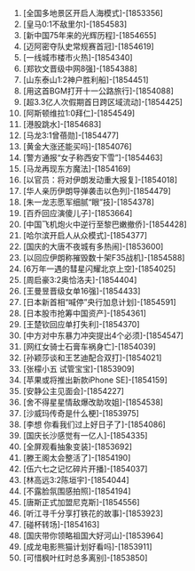 
1. [全国多地景区开启人海模式]-[1853356]
1. [皇马0:1不敌里尔]-[1854583]
1. [新中国75年来的光辉历程]-[1854655]
1. [迈阿密夺队史常规赛首冠]-[1854619]
1. [一线城市楼市火热]-[1854340]
1. [郑钦文晋级中网8强]-[1854388]
1. [山东泰山1:2神户胜利船]-[1854451]
1. [用这首BGM打开十一公路旅行]-[1854088]
1. [超3.3亿人次假期首日跨区域流动]-[1854425]
1. [阿斯顿维拉1:0拜仁]-[1854549]
1. [港股跳水]-[1854683]
1. [马龙3:1曾蓓勋]-[1854477]
1. [黄金大涨还能买吗]-[1854076]
1. [警方通报“女子称西安下雪”]-[1854463]
1. [马龙再现东方魔法]-[1854169]
1. [以官员：将对伊朗发动重大报复]-[1854018]
1. [华人亲历伊朗导弹袭击以色列]-[1854479]
1. [朱一龙志愿军细腻“眼”技]-[1854378]
1. [百乔回应演傻儿子]-[1853664]
1. [中国飞机炮火中逆行至黎巴嫩撤侨]-[1854428]
1. [哈尔滨开启人从众模式]-[1854377]
1. [国庆的大唐不夜城有多热闹]-[1853600]
1. [以回应伊朗称摧毁数十架F35战机]-[1854588]
1. [6万年一遇的彗星闪耀北京上空]-[1854025]
1. [周启豪3:2奥恰洛夫]-[1854404]
1. [王曼昱晋级女单16强]-[1854433]
1. [日本新首相“喊停”央行加息计划]-[1854591]
1. [日本股市抢筹中国资产]-[1854361]
1. [王楚钦回应单打失利]-[1854370]
1. [中方对中东暴力冲突提出4个必须]-[1854547]
1. [网红女骑士石膏车祸身亡]-[1854039]
1. [孙颖莎谈和王艺迪配合双打]-[1854021]
1. [张檬小五 试管宝宝]-[1853909]
1. [苹果或将推出新款iPhone SE]-[1854159]
1. [安静公主见面会]-[1854227]
1. [舍不得星星情敌爆改助攻姐]-[1854538]
1. [沙威玛传奇是什么梗]-[1853975]
1. [李想 你看我们过上好日子了]-[1854086]
1. [国庆长沙感觉有一亿人]-[1854335]
1. [全屏观看抽象变装]-[1853692]
1. [滕王阁太会整活了]-[1854190]
1. [伍六七之记忆碎片开播]-[1854037]
1. [林高远3:2陈垣宇]-[1854044]
1. [不露脸氛围感拍照]-[1854194]
1. [唐斯正式加盟尼克斯]-[1854556]
1. [听江寻千分享打铁花的故事]-[1853923]
1. [碰杯转场]-[1854163]
1. [国庆带你领略祖国大好河山]-[1853964]
1. [成龙电影熊猫计划好看吗]-[1853911]
1. [可惜枫叶红时总多离别]-[1853850]